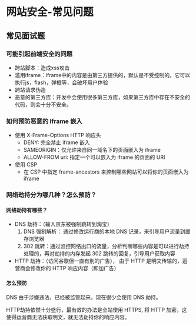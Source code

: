 # 网站安全-常见问题
## 常见面试题
### 可能引起前端安全的问题
  - 跨站脚本：造成xss攻击
  - 滥用iframe：iframe中的内容是由第三方提供的，默认是不受控制的。它可以执行js，flash，弹框等，会破坏用户体验
  - 跨站请求伪造
  - 恶意的第三方库：开发中会使用很多第三方库，如果第三方库中存在不安全的代码，则会十分不安全。

### 如何预防恶意的 Iframe 嵌入
  - 使用 X-Frame-Options HTTP 响应头
    * DENY: 完全禁止 iframe 嵌入
    * SAMEORIGIN：仅允许来自同一域名下的页面嵌入为 iframe
    * ALLOW-FROM uri: 指定一个可以嵌入为 iframe 的页面的 URI
  - 使用 CSP 
    * 在 CSP 中指定 frame-ancestors 来控制哪些网站可以将你的页面嵌入为 iframe    
### 网络劫持分为哪几种？怎么预防？
#### 网络劫持有哪些？
  - DNS 劫持：（输入京东被强制跳转到淘宝）
    1. DNS 强制解析： 通过修改运行商的本地 DNS 记录，来引导用户流量到缓存浏览器
    2. 302 跳转：通过监控网络出口的流量，分析判断哪些内容是可以进行劫持处理的，再对劫持的内存发起 302 跳转的回复，引导用户获取内容
  - HTTP 劫持：（访问谷歌但一直有别的广告），
    由于 HTTP 是明文传输的，运营商会修改你的 HTTP 响应内容（即加广告）
#### 怎么预防   
  DNS 由于涉嫌违法，已经被监管起来，现在很少会使用 DNS 劫持。

  HTTP劫持依然十分盛行，最有效的办法是全站使用 HTTPS, 将 HTTP 加密，这使得运营商无法获取明文，就无法劫持你的响应内容。